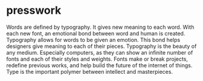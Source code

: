 # presswork
Words are defined by typography. It gives new meaning to each word. With each new font, an emotional bond between word and human is created. Typography allows for words to be given an emotion. This bond helps designers give meaning to each of their pieces. Typography is the beauty of any medium. Especially computers, as they can show an infinite number of fonts and each of their styles and weights. Fonts make or break projects, redefine previous works, and help build the future of the internet of things. Type is the important polymer between intellect and masterpieces.